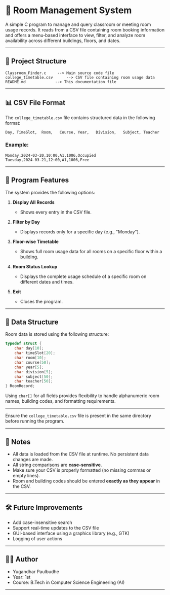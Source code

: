 # 🏢 Room Management System

A simple C program to manage and query classroom or meeting room usage records. It reads from a CSV file containing room booking information and offers a menu-based interface to view, filter, and analyze room availability across different buildings, floors, and dates.

---

## 📁 Project Structure

```
Classroom_Finder.c     --> Main source code file
college_timetable.csv      --> CSV file containing room usage data
README.md             --> This documentation file
```

---

## 📊 CSV File Format

The `college_timetable.csv` file contains structured data in the following format:

```
Day, TimeSlot,	Room,	Course,	Year,	Division,	Subject, Teacher

```

### Example:

```
Monday,2024-03-20,10:00,A1,1006,Occupied
Tuesday,2024-03-21,12:00,A1,1006,Free
```

---

## 🔧 Program Features

The system provides the following options:

1. **Display All Records**

   * Shows every entry in the CSV file.

2. **Filter by Day**

   * Displays records only for a specific day (e.g., "Monday").

3. **Floor-wise Timetable**

   * Shows full room usage data for all rooms on a specific floor within a building.

4. **Room Status Lookup**

   * Displays the complete usage schedule of a specific room on different dates and times.

5. **Exit**

   * Closes the program.

---

## 🧱 Data Structure

Room data is stored using the following structure:

```c
typedef struct {
    char day[10];
    char timeSlot[20];
    char room[10];
    char course[50];
    char year[5];
    char division[5];
    char subject[50];
    char teacher[50];
} RoomRecord;
```

Using `char[]` for all fields provides flexibility to handle alphanumeric room names, building codes, and formatting requirements.

---

Ensure the `college_timetable.csv` file is present in the same directory before running the program.

---

## 📌 Notes

* All data is loaded from the CSV file at runtime. No persistent data changes are made.
* All string comparisons are **case-sensitive**.
* Make sure your CSV is properly formatted (no missing commas or empty lines).
* Room and building codes should be entered **exactly as they appear** in the CSV.

---

## 🛠️ Future Improvements

* Add case-insensitive search
* Support real-time updates to the CSV file
* GUI-based interface using a graphics library (e.g., GTK)
* Logging of user actions

---

## 👨‍💻 Author

* Yugandhar Paulbudhe
* Year: 1st
* Course: B.Tech in Computer Science Engineering (AI)

---
